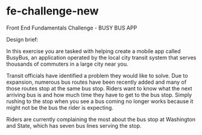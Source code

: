 # fe-challenge-new
Front End Fundamentals Challenge - BUSY BUS APP

Design brief:

In this exercise you are tasked with helping create a mobile app called BusyBus, an application operated by the local city transit system 
that serves thousands of commuters in a large city near you.

Transit officials have identified a problem they would like to solve. 
Due to expansion, numerous bus routes have been recently added and many of those routes stop at the same bus stop. 
Riders want to know what the next arriving bus is and how much time they have to get to the bus stop. 
Simply rushing to the stop when you see a bus coming no longer works because it might not be the bus the rider is expecting.

Riders are currently complaining the most about the bus stop at Washington and State, which has seven bus lines serving the stop.


